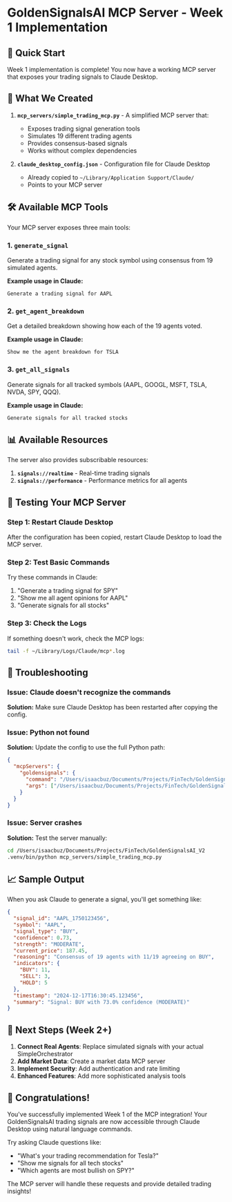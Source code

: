 # GoldenSignalsAI MCP Server - Week 1 Implementation

## 🚀 Quick Start

Week 1 implementation is complete! You now have a working MCP server that exposes your trading signals to Claude Desktop.

## 📁 What We Created

1. **`mcp_servers/simple_trading_mcp.py`** - A simplified MCP server that:
   - Exposes trading signal generation tools
   - Simulates 19 different trading agents
   - Provides consensus-based signals
   - Works without complex dependencies

2. **`claude_desktop_config.json`** - Configuration file for Claude Desktop
   - Already copied to `~/Library/Application Support/Claude/`
   - Points to your MCP server

## 🛠️ Available MCP Tools

Your MCP server exposes three main tools:

### 1. `generate_signal`
Generate a trading signal for any stock symbol using consensus from 19 simulated agents.

**Example usage in Claude:**
```
Generate a trading signal for AAPL
```

### 2. `get_agent_breakdown`
Get a detailed breakdown showing how each of the 19 agents voted.

**Example usage in Claude:**
```
Show me the agent breakdown for TSLA
```

### 3. `get_all_signals`
Generate signals for all tracked symbols (AAPL, GOOGL, MSFT, TSLA, NVDA, SPY, QQQ).

**Example usage in Claude:**
```
Generate signals for all tracked stocks
```

## 📊 Available Resources

The server also provides subscribable resources:

1. **`signals://realtime`** - Real-time trading signals
2. **`signals://performance`** - Performance metrics for all agents

## 🔧 Testing Your MCP Server

### Step 1: Restart Claude Desktop
After the configuration has been copied, restart Claude Desktop to load the MCP server.

### Step 2: Test Basic Commands
Try these commands in Claude:

1. "Generate a trading signal for SPY"
2. "Show me all agent opinions for AAPL"
3. "Generate signals for all stocks"

### Step 3: Check the Logs
If something doesn't work, check the MCP logs:
```bash
tail -f ~/Library/Logs/Claude/mcp*.log
```

## 🐛 Troubleshooting

### Issue: Claude doesn't recognize the commands
**Solution:** Make sure Claude Desktop has been restarted after copying the config.

### Issue: Python not found
**Solution:** Update the config to use the full Python path:
```json
{
  "mcpServers": {
    "goldensignals": {
      "command": "/Users/isaacbuz/Documents/Projects/FinTech/GoldenSignalsAI_V2/.venv/bin/python",
      "args": ["/Users/isaacbuz/Documents/Projects/FinTech/GoldenSignalsAI_V2/mcp_servers/simple_trading_mcp.py"]
    }
  }
}
```

### Issue: Server crashes
**Solution:** Test the server manually:
```bash
cd /Users/isaacbuz/Documents/Projects/FinTech/GoldenSignalsAI_V2
.venv/bin/python mcp_servers/simple_trading_mcp.py
```

## 📈 Sample Output

When you ask Claude to generate a signal, you'll get something like:

```json
{
  "signal_id": "AAPL_1750123456",
  "symbol": "AAPL",
  "signal_type": "BUY",
  "confidence": 0.73,
  "strength": "MODERATE",
  "current_price": 187.45,
  "reasoning": "Consensus of 19 agents with 11/19 agreeing on BUY",
  "indicators": {
    "BUY": 11,
    "SELL": 3,
    "HOLD": 5
  },
  "timestamp": "2024-12-17T16:30:45.123456",
  "summary": "Signal: BUY with 73.0% confidence (MODERATE)"
}
```

## 🎯 Next Steps (Week 2+)

1. **Connect Real Agents**: Replace simulated signals with your actual SimpleOrchestrator
2. **Add Market Data**: Create a market data MCP server
3. **Implement Security**: Add authentication and rate limiting
4. **Enhanced Features**: Add more sophisticated analysis tools

## 🎉 Congratulations!

You've successfully implemented Week 1 of the MCP integration! Your GoldenSignalsAI trading signals are now accessible through Claude Desktop using natural language commands.

Try asking Claude questions like:
- "What's your trading recommendation for Tesla?"
- "Show me signals for all tech stocks"
- "Which agents are most bullish on SPY?"

The MCP server will handle these requests and provide detailed trading insights! 